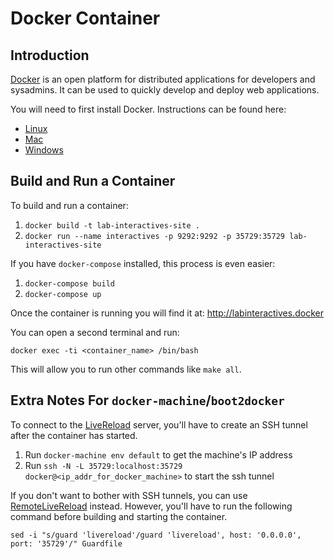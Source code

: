 # Docker Container

## Introduction

[Docker](https://www.docker.com/) is an open platform for distributed applications for developers and sysadmins. It can be used to quickly develop and deploy web applications.

You will need to first install Docker. Instructions can be found here:

 - [Linux](https://docs.docker.com/linux/started/)
 - [Mac](https://docs.docker.com/mac/started/)
 - [Windows](https://docs.docker.com/windows/started/)

## Build and Run a Container

To build and run a container:

1. `docker build -t lab-interactives-site .`
2. `docker run --name interactives -p 9292:9292 -p 35729:35729 lab-interactives-site`

If you have `docker-compose` installed, this process is even easier:

1. `docker-compose build`
2. `docker-compose up`

Once the container is running you will find it at: http://labinteractives.docker

You can open a second terminal and run:

    docker exec -ti <container_name> /bin/bash

This will allow you to run other commands like `make all`.

## Extra Notes For `docker-machine`/`boot2docker`

To connect to the [LiveReload](http://livereload.com/extensions/#installing-sections) server, you'll have to create an SSH tunnel after the container has started.

1. Run `docker-machine env default` to get the machine's IP address
2. Run `ssh -N -L 35729:localhost:35729 docker@<ip_addr_for_docker_machine>` to start the ssh tunnel

If you don't want to bother with SSH tunnels, you can use [RemoteLiveReload](https://github.com/bigwave/livereload-extensions) instead. However, you'll have to run the following command before building and starting the container.

    sed -i "s/guard 'livereload'/guard 'livereload', host: '0.0.0.0', port: '35729'/" Guardfile
